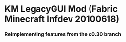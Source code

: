 # KM LegacyGUI Mod (Fabric Minecraft Infdev 20100618)

### Reimplementing features from the c0.30 branch